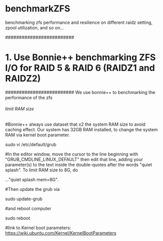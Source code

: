 # benchmarkZFS
benchmarking zfs performance and resilience on different raidz setting, zpool utilization, and so on...

#########################
# 1. Use Bonnie++ benchmarking ZFS I/O for RAID 5 & RAID 6 (RAIDZ1 and RAIDZ2)
#########################
We use bonnie++ to benchmarking the performance of the zfs

###### limit RAM size ######
#Bonnie++ always use dataset that x2 the system RAM size to avoid caching effect. Our system has 32GB RAM installed, to change the system RAM via kernel boot parameter.

sudo vi /etc/default/grub 

#In the editor window, move the cursor to the line beginning with "GRUB_CMDLINE_LINUX_DEFAULT" then edit that line, adding your parameter(s) to the text inside the double-quotes after the words "quiet splash". To limit RAM size to 8G, do 

..."quiet splash mem=8G". 

#Then update the grub via 

sudo update-grub

#and reboot computer

sudo reboot

#link to Kernel boot parameters: https://wiki.ubuntu.com/Kernel/KernelBootParameters
